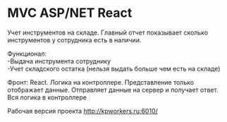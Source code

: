 # MVC ASP/NET React
Учет инструментов на складе. Главный отчет показывает сколько инструментов у сотрудника есть в наличии.

Функционал:</br>
-Выдача инструмента сотруднику</br>
-Учет складского остатка (нельзя выдать больше чем есть на складе)

Фронт: React. Логика на контроллере. Представление только отображает данные. Отправляет данные на сервер и получает ответ. Вся логика в контроллере

Рабочая версия проекта
http://kpworkers.ru:6010/
